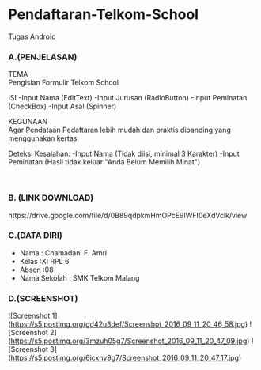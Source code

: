 # Pendaftaran-Telkom-School
Tugas Android

### A.(PENJELASAN)
TEMA
<br> Pengisian Formulir Telkom School

ISI
-Input Nama (EditText)
-Input Jurusan (RadioButton)
-Input Peminatan (CheckBox)
-Input Asal (Spinner)

KEGUNAAN
<br>Agar Pendataan Pedaftaran lebih mudah dan praktis dibanding yang menggunakan kertas

Deteksi Kesalahan:
-Input Nama (Tidak diisi, minimal 3 Karakter)
-Input Peminatan (Hasil tidak keluar "Anda Belum Memilih Minat")

<br>

### B. (LINK DOWNLOAD)
<p>https://drive.google.com/file/d/0B89qdpkmHmOPcE9IWFI0eXdVclk/view</p>

### C.(DATA DIRI)
- Nama          : Chamadani F. Amri
- Kelas         :XI RPL 6
- Absen         :08
- Nama Sekolah  : SMK Telkom Malang

### D.(SCREENSHOT)
![Screenshot 1] (https://s5.postimg.org/gd42u3def/Screenshot_2016_09_11_20_46_58.jpg)
![Screenshot 2] (https://s5.postimg.org/3mzuh05g7/Screenshot_2016_09_11_20_47_09.jpg)
![Screenshot 3] (https://s5.postimg.org/6icxnv9g7/Screenshot_2016_09_11_20_47_17.jpg)

